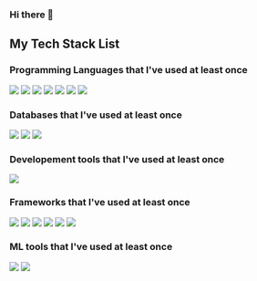 ### Hi there 👋

<!--
**FSDP0/FSDP0** is a ✨ _special_ ✨ repository because its `README.md` (this file) appears on your GitHub profile.

Here are some ideas to get you started:

- 🔭 I’m currently working on ...
- 🌱 I’m currently learning ...
- 👯 I’m looking to collaborate on ...
- 🤔 I’m looking for help with ...
- 💬 Ask me about ...
- 📫 How to reach me: ...
- 😄 Pronouns: ...
- ⚡ Fun fact: ...
-->

## My Tech Stack List

### Programming Languages that I've used at least once
<img src="https://img.shields.io/badge/C-A8B9CC?style=flat&logo=C&logoColor=white"/> <img src="https://img.shields.io/badge/C++-00599C?style=flat&logo=cplusplus&logoColor=white"/> <img src="https://img.shields.io/badge/Java-01238c?style=flat&logo=Java&logoColor=white"/> <img src="https://img.shields.io/badge/JavaScript-F7DF1E?style=flat&logo=JavaScript&logoColor=white"/> <img src="https://img.shields.io/badge/TypeScropt-3178C6?style=flat&logo=TypeScript&logoColor=white"/> <img src="https://img.shields.io/badge/Dart-0175C2?style=flat&logo=Dart&logoColor=white"/> <img src="https://img.shields.io/badge/Java-007396?style=flat&logo=OpenJDK&logoColor=white"/>

### Databases that I've used at least once
<img src="https://img.shields.io/badge/MariaDB-003545?style=flat&logo=MariaDB&logoColor=white"/> <img src="https://img.shields.io/badge/MySQL-4479A1?style=flat&logo=MySQL&logoColor=white"/> <img src="https://img.shields.io/badge/MongoDB-47A248?style=flat&logo=MongoDB&logoColor=white"/>

### Developement tools that I've used at least once
<img src="https://img.shields.io/badge/node.js-%23339933.svg?&style=for-the-badge&logo=node.js&logoColor=white" />

### Frameworks that I've used at least once
<!-- Nest.js -->
<img src="https://img.shields.io/badge/nestjs-%23E0234E.svg?&style=flat&logo=nestjs&logoColor=white" /> <!-- React --><img src="https://img.shields.io/badge/react-%2361DAFB.svg?&style=flat&logo=react&logoColor=black" /> <!-- Svelte --><img src="https://img.shields.io/badge/svelte-%23FF3E00.svg?&style=flat&logo=svelte&logoColor=white" /> <!-- Vue --><img src="https://img.shields.io/badge/vue.js-%234FC08D.svg?&style=flat&logo=vue.js&logoColor=white" /> <!-- Spring --><img src="https://img.shields.io/badge/spring-%236DB33F.svg?&style=flat&logo=spring&logoColor=white" /> <!-- Flutter --><img src="https://img.shields.io/badge/flutter-%2302569B.svg?&style=flat&logo=flutter&logoColor=white" />

### ML tools that I've used at least once
<img src="https://img.shields.io/badge/pytorch-%23EE4C2C.svg?&style=flat&logo=pytorch&logoColor=white" /> <img src="https://img.shields.io/badge/tensorflow-%23FF6F00.svg?&style=fat&logo=tensorflow&logoColor=white" />



